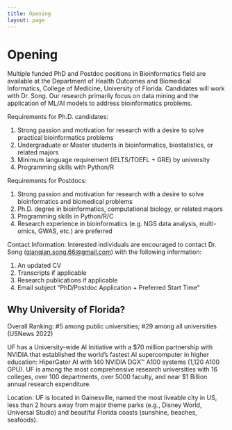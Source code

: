 ```yaml
---
title: Opening
layout: page
---
```

# Opening

Multiple funded PhD and Postdoc positions in Bioinformatics field are available at the Department of Health Outcomes and Biomedical Informatics, 
College of Medicine, University of Florida. Candidates will work with Dr. Song. Our research primarily focus on data mining and the application of ML/AI models to address bioinformatics problems.

Requirements for Ph.D. candidates:    
1. Strong passion and motivation for research with a desire to solve practical bioinformatics problems
2. Undergraduate or Master students in bioinformatics, biostatistics, or related majors
3. Minimum language requirement (IELTS/TOEFL + GRE) by university
4. Programming skills with Python/R

Requirements for Postdocs:
1. Strong passion and motivation for research with a desire to solve bioinformatics and biomedical problems
2. Ph.D. degree in bioinformatics, computational biology, or related majors
3. Programming skills in Python/R/C
4. Research experience in bioinformatics (e.g. NGS data analysis, multi-omics, GWAS, etc.) are preferred
    
Contact Information: Interested individuals are encouraged to contact Dr. Song (qianqian.song.66@gmail.com) with the following information:

1. An updated CV
2. Transcripts if applicable
3. Research publications if applicable
4. Email subject “PhD/Postdoc Application + Preferred Start Time”

## Why University of Florida?

Overall Ranking: #5 among public universities; #29 among all universities (USNews 2022)

UF has a University-wide AI Initiative with a $70 million partnership with NVIDIA that established the world’s fastest AI supercomputer in higher education: HiperGator AI with 140 NVIDIA DGX™ A100 systems (1,120 A100 GPU). UF is among the most comprehensive research universities with 16 colleges, over 100 departments, over 5000 faculty, and near $1 Billion annual research expenditure.

Location: UF is located in Gainesville, named the most liveable city in US, less than 2 hours away from major theme parks (e.g., Disney World, Universal Studio) and beautiful Florida coasts (sunshine, beaches, seafoods).
